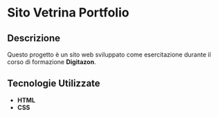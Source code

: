 # Sito Vetrina Portfolio

## Descrizione
Questo progetto è un sito web sviluppato come esercitazione durante il corso di formazione **Digitazon**.

## Tecnologie Utilizzate
- **HTML**
- **CSS**
